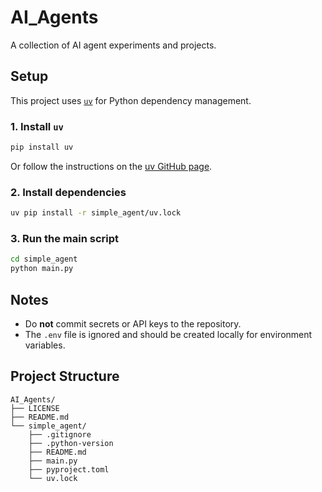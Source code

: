 # AI_Agents

A collection of AI agent experiments and projects.

## Setup

This project uses [`uv`](https://github.com/astral-sh/uv) for Python dependency management.

### 1. Install `uv`

```sh
pip install uv
```

Or follow the instructions on the [uv GitHub page](https://github.com/astral-sh/uv).

### 2. Install dependencies

```sh
uv pip install -r simple_agent/uv.lock
```

### 3. Run the main script

```sh
cd simple_agent
python main.py
```

## Notes

- Do **not** commit secrets or API keys to the repository.
- The `.env` file is ignored and should be created locally for environment variables.

## Project Structure

```
AI_Agents/
├── LICENSE
├── README.md
└── simple_agent/
    ├── .gitignore
    ├── .python-version
    ├── README.md
    ├── main.py
    ├── pyproject.toml
    └── uv.lock
```